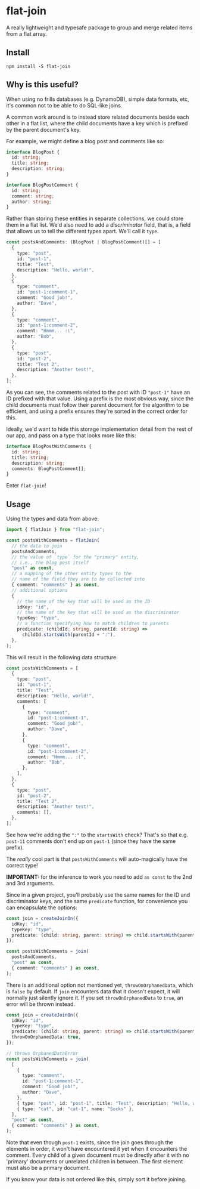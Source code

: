 # flat-join

A really lightweight and typesafe package to group and merge related items from
a flat array.

## Install

```
npm install -S flat-join
```

## Why is this useful?

When using no frills databases (e.g. DynamoDB), simple data formats, etc, it's
common not to be able to do SQL-like joins.

A common work around is to instead store related documents beside each other in
a flat list, where the child documents have a key which is prefixed by the
parent document's key.

For example, we might define a blog post and comments like so:

```ts
interface BlogPost {
  id: string;
  title: string;
  description: string;
}

interface BlogPostComment {
  id: string;
  comment: string;
  author: string;
}
```

Rather than storing these entities in separate collections, we could store them
in a flat list. We'd also need to add a _discriminator_ field, that is, a field
that allows us to tell the different types apart. We'll call it `type`.

```ts
const postsAndComments: (BlogPost | BlogPostComment)[] = [
  {
    type: "post",
    id: "post-1",
    title: "Test",
    description: "Hello, world!",
  },
  {
    type: "comment",
    id: "post-1:comment-1",
    comment: "Good job!",
    author: "Dave",
  },
  {
    type: "comment",
    id: "post-1:comment-2",
    comment: "Hmmm... :(",
    author: "Bob",
  },
  {
    type: "post",
    id: "post-2",
    title: "Test 2",
    description: "Another test!",
  },
];
```

As you can see, the comments related to the post with ID `"post-1"` have an ID
prefixed with that value. Using a prefix is the most obvious way, since the
child documents must follow their parent document for the algorithm to be
efficient, and using a prefix ensures they're sorted in the correct order for
this.

Ideally, we'd want to hide this storage implementation detail from the rest of
our app, and pass on a type that looks more like this:

```ts
interface BlogPostWithComments {
  id: string;
  title: string;
  description: string;
  comments: BlogPostComment[];
}
```

Enter `flat-join`!

## Usage

Using the types and data from above:

```ts
import { flatJoin } from "flat-join";

const postsWithComments = flatJoin(
  // the data to join
  postsAndComments,
  // the value of `type` for the "primary" entity,
  // i.e., the blog post itself
  "post" as const,
  // a mapping of the other entity types to the
  // name of the field they are to be collected into
  { comment: "comments" } as const,
  // additional options
  {
    // the name of the key that will be used as the ID
    idKey: "id",
    // the name of the key that will be used as the discriminator
    typeKey: "type",
    // a function specifying how to match children to parents
    predicate: (childId: string, parentId: string) =>
      childId.startsWith(parentId + ":"),
  },
);
```

This will result in the following data structure:

```ts
const postsWithComments = [
  {
    type: "post",
    id: "post-1",
    title: "Test",
    description: "Hello, world!",
    comments: [
      {
        type: "comment",
        id: "post-1:comment-1",
        comment: "Good job!",
        author: "Dave",
      },
      {
        type: "comment",
        id: "post-1:comment-2",
        comment: "Hmmm... :(",
        author: "Bob",
      },
    ],
  },
  {
    type: "post",
    id: "post-2",
    title: "Test 2",
    description: "Another test!",
    comments: [],
  },
];
```

See how we're adding the `":"` to the `startsWith` check? That's so that e.g.
`post-11` comments don't end up on `post-1` (since they have the same prefix).

The _really_ cool part is that `postsWithComments` will auto-magically have the
correct type!

**IMPORTANT:** for the inference to work you need to add `as const` to the 2nd
and 3rd arguments.

Since in a given project, you'll probably use the same names for the ID and
discriminator keys, and the same `predicate` function, for convenience you can
encapsulate the options:

```ts
const join = createJoinOn({
  idKey: "id",
  typeKey: "type",
  predicate: (child: string, parent: string) => child.startsWith(parent + ":"),
});

const postsWithComments = join(
  postsAndComments,
  "post" as const,
  { comment: "comments" } as const,
);
```

There is an additional option not mentioned yet, `throwOnOrphanedData`, which is
`false` by default. If `join` encounters data that it doesn't expect, it will
normally just silently ignore it. If you set `throwOnOrphanedData` to `true`, an
error will be thrown instead.

```ts
const join = createJoinOn({
  idKey: "id",
  typeKey: "type",
  predicate: (child: string, parent: string) => child.startsWith(parent + ":"),
  throwOnOrphanedData: true,
});

// throws OrphanedDataError
const postsWithComments = join(
  [
    {
      type: "comment",
      id: "post-1:comment-1",
      comment: "Good job!",
      author: "Dave",
    },
    { type: "post", id: "post-1", title: "Test", description: "Hello, world!" },
    { type: "cat", id: "cat-1", name: "Socks" },
  ],
  "post" as const,
  { comment: "comments" } as const,
);
```

Note that even though `post-1` exists, since the join goes through the elements
in order, it won't have encountered it yet when it encounters the comment. Every
child of a given document must be directly after it with no 'primary' documents
or unrelated children in between. The first element must also be a primary
document.

If you know your data is not ordered like this, simply sort it before joining.
